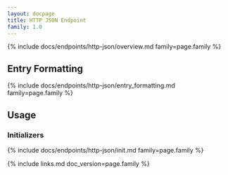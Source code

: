 ```yaml
---
layout: docpage
title: HTTP JSON Endpoint
family: 1.0
---
```


{% include docs/endpoints/http-json/overview.md family=page.family %}


## Entry Formatting

{% include docs/endpoints/http-json/entry_formatting.md family=page.family %}


## Usage

### Initializers

{% include docs/endpoints/http-json/init.md family=page.family %}


{% include links.md doc_version=page.family %}
